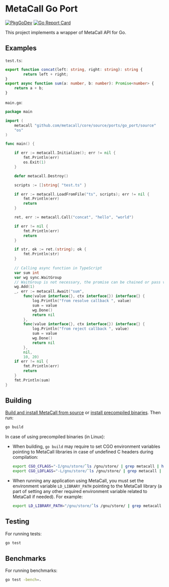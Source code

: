 # MetaCall Go Port

[![PkgGoDev](https://pkg.go.dev/badge/github.com/metacall/core/source/ports/go_port/source)](https://pkg.go.dev/github.com/metacall/core/source/ports/go_port/source) [![Go Report Card](https://goreportcard.com/badge/github.com/metacall/core)](https://goreportcard.com/report/github.com/metacall/core)

This project implements a wrapper of MetaCall API for Go.

## Examples

`test.ts`:
```ts
export function concat(left: string, right: string): string {
        return left + right;
}
export async function sum(a: number, b: number): Promise<number> {
	return a + b;
}
```

`main.go`:
```go
package main

import (
	metacall "github.com/metacall/core/source/ports/go_port/source"
	"os"
)

func main() {

	if err := metacall.Initialize(); err != nil {
		fmt.Println(err)
		os.Exit(1)
	}

	defer metacall.Destroy()

	scripts := []string{ "test.ts" }

	if err := metacall.LoadFromFile("ts", scripts); err != nil {
		fmt.Println(err)
		return
	}

	ret, err := metacall.Call("concat", "hello", "world")

	if err != nil {
		fmt.Println(err)
		return
	}

	if str, ok := ret.(string); ok {
		fmt.Println(str)
	}
	
	// Calling async function in TypeScript
	var sum int
	var wg sync.WaitGroup
	// WaitGroup is not necessary, the promise can be chained or pass value in ctx for executing res.Send(...)
	wg.Add(1)
	_, err := metacall.Await("sum",
		func(value interface{}, ctx interface{}) interface{} {
			log.Println("from resolve callback ", value)
			sum = value
			wg.Done()
			return nil
		},
		func(value interface{}, ctx interface{}) interface{} {
			log.Println("from reject callback ", value)
			sum = value
			wg.Done()
			return nil
		},
		nil,
		10, 20)
	if err != nil {
		fmt.Println(err)
		return
	}
	fmt.Println(sum)
}
```

## Building

[Build and install MetaCall from source](https://github.com/metacall/core/blob/develop/docs/README.md#6-build-system) or [install precompiled binaries](https://github.com/metacall/install#install). Then run:

```sh
go build
```

In case of using precompiled binaries (in Linux):
 - When building, `go build` may require to set CGO environment variables pointing to MetaCall libraries in case of undefined C headers during compilation:
	```sh
	export CGO_CFLAGS="-I/gnu/store/`ls /gnu/store/ | grep metacall | head -n 1`/include"
	export CGO_LDFLAGS="-L/gnu/store/`ls /gnu/store/ | grep metacall | head -n 1`/lib"
	```

 - When running any application using MetaCall, you must set the environment variable `LD_LIBRARY_PATH` pointing to the MetaCall library (a part of setting any other required environment variable related to MetaCall if needed). For example:
	```sh
	export LD_LIBRARY_PATH="/gnu/store/`ls /gnu/store/ | grep metacall | head -n 1`/lib"
	```

## Testing

For running tests:

```sh
go test
```

## Benchmarks

For running benchmarks:

```sh
go test -bench=.
```
